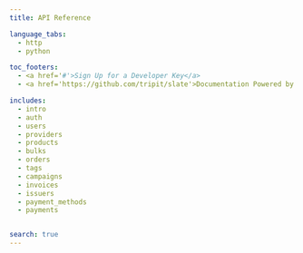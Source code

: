 ```yaml
---
title: API Reference

language_tabs:
  - http
  - python

toc_footers:
  - <a href='#'>Sign Up for a Developer Key</a>
  - <a href='https://github.com/tripit/slate'>Documentation Powered by Slate</a>

includes:
  - intro
  - auth
  - users
  - providers
  - products
  - bulks
  - orders
  - tags
  - campaigns
  - invoices
  - issuers
  - payment_methods
  - payments


search: true
---
```


